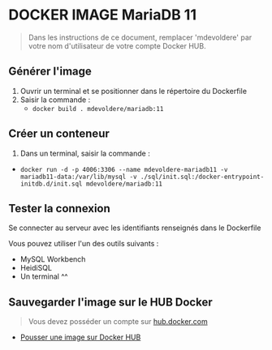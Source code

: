 # DOCKER IMAGE MariaDB 11

> Dans les instructions de ce document, remplacer 'mdevoldere' par votre nom d'utilisateur de votre compte Docker HUB.

## Générer l'image

1. Ouvrir un terminal et se positionner dans le répertoire du Dockerfile
2. Saisir la commande : 
    - `docker build . mdevoldere/mariadb:11`

## Créer un conteneur

1. Dans un terminal, saisir la commande :
 - `docker run -d -p 4006:3306 --name mdevoldere-mariadb11 -v mariadb11-data:/var/lib/mysql -v ./sql/init.sql:/docker-entrypoint-initdb.d/init.sql mdevoldere/mariadb:11`


 ## Tester la connexion

Se connecter au serveur avec les identifiants renseignés dans le Dockerfile

Vous pouvez utiliser l'un des outils suivants : 

- MySQL Workbench
- HeidiSQL
- Un terminal ^^

## Sauvegarder l'image sur le HUB Docker

> Vous devez posséder un compte sur [hub.docker.com](https://hub.docker.com) 

- [Pousser une image sur Docker HUB](https://docs.docker.com/get-started/introduction/build-and-push-first-image/)